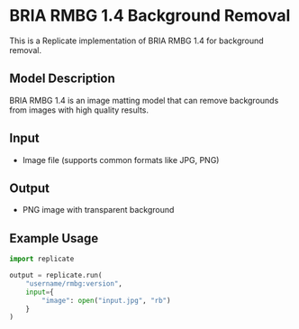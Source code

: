 # BRIA RMBG 1.4 Background Removal

This is a Replicate implementation of BRIA RMBG 1.4 for background removal.

## Model Description

BRIA RMBG 1.4 is an image matting model that can remove backgrounds from images with high quality results.

## Input

- Image file (supports common formats like JPG, PNG)

## Output

- PNG image with transparent background

## Example Usage

```python
import replicate

output = replicate.run(
    "username/rmbg:version",
    input={
        "image": open("input.jpg", "rb")
    }
)
